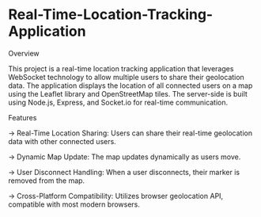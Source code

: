 # Real-Time-Location-Tracking-Application


Overview 

This project is a real-time location tracking application that leverages WebSocket technology to allow multiple users to share their geolocation data. The application displays the location of all connected users on a map using the Leaflet library and OpenStreetMap tiles. The server-side is built using Node.js, Express, and Socket.io for real-time communication.

Features

-> Real-Time Location Sharing: Users can share their real-time geolocation data with other connected users.

-> Dynamic Map Update: The map updates dynamically as users move.

-> User Disconnect Handling: When a user disconnects, their marker is removed from the map.

-> Cross-Platform Compatibility: Utilizes browser geolocation API, compatible with most modern browsers.

